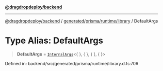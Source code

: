 [**@dragdropdeploy/backend**](../../../../../README.md)

***

[@dragdropdeploy/backend](../../../../../README.md) / [generated/prisma/runtime/library](../README.md) / DefaultArgs

# Type Alias: DefaultArgs

> **DefaultArgs** = [`InternalArgs`](InternalArgs.md)\<\{ \}, \{ \}, \{ \}, \{ \}\>

Defined in: backend/src/generated/prisma/runtime/library.d.ts:706
